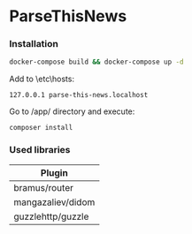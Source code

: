 # ParseThisNews

### Installation

```sh
docker-compose build && docker-compose up -d
```

Add to \etc\hosts:
```
127.0.0.1 parse-this-news.localhost
```

Go to /app/ directory and execute:
```
composer install
```

### Used libraries

| Plugin |
| ------ | 
| bramus/router |
| mangazaliev/didom |
| guzzlehttp/guzzle |
